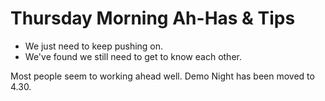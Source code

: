 # Thursday Morning Ah-Has & Tips

* We just need to keep pushing on.
* We've found we still need to get to know each other.

Most people seem to working ahead well. Demo Night has been moved to 4.30.
